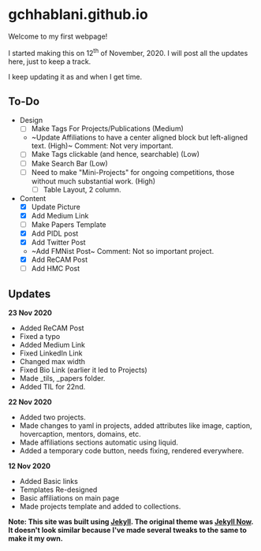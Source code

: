 # gchhablani.github.io
Welcome to my first webpage!

I started making this on 12<sup>th</sup> of November, 2020. I will post all the updates here, just to keep a track.

I keep updating it as and when I get time.

## To-Do
- Design
  - [ ] Make Tags For Projects/Publications (Medium)
  - ~Update Affiliations to have a center aligned block but left-aligned text. (High)~ Comment: Not very important.
  - [ ] Make Tags clickable (and hence, searchable) (Low)
  - [ ] Make Search Bar (Low)
  - [ ] Need to make "Mini-Projects" for ongoing competitions, those without much substantial work. (High)
    - [ ] Table Layout, 2 column.
- Content
  - [x] Update Picture
  - [x] Add Medium Link
  - [ ] Make Papers Template
  - [x] Add PIDL post
  - [x] Add Twitter Post
  - ~Add FMNist Post~ Comment: Not so important project.
  - [x] Add ReCAM Post
  - [ ] Add HMC Post

## Updates

**23 Nov 2020**
  - Added ReCAM Post
  - Fixed a typo
  - Added Medium Link
  - Fixed LinkedIn Link
  - Changed max width
  - Fixed Bio Link (earlier it led to Projects)
  - Made _tils, _papers folder.
  - Added TIL for 22nd.

**22 Nov 2020**
  - Added two projects.
  - Made changes to yaml in projects, added attributes like image, caption, hovercaption, mentors, domains, etc.
  - Made affiliations sections automatic using liquid.
  - Added a temporary code button, needs fixing, rendered everywhere.

**12 Nov 2020**
  - Added Basic links
  - Templates Re-designed
  - Basic affiliations on main page
  - Made projects template and added to collections.

**Note: This site was built using [Jekyll](https://github.com/jekyll/jekyll). The original theme was [Jekyll Now](http://www.jekyllnow.com/). It doesn't look similar because I've made several tweaks to the same to make it my own.**
